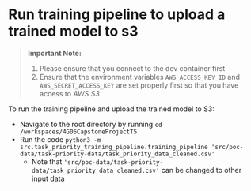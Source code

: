 # Run training pipeline to upload a trained model to s3
> **Important Note:**  
> 1. Please ensure that you connect to the dev container first
> 2. Ensure that the environment variables `AWS_ACCESS_KEY_ID` and `AWS_SECRET_ACCESS_KEY` are set properly first so that you have access to *AWS S3*


To run the training pipeline and upload the trained model to S3:
- Navigate to the root directory by running `cd /workspaces/4G06CapstoneProjectT5`
- Run the code `python3 -m src.task_priority_training_pipeline.training_pipeline 'src/poc-data/task-priority-data/task_priority_data_cleaned.csv'`
    - Note that `'src/poc-data/task-priority-data/task_priority_data_cleaned.csv'` can be changed to other input data
